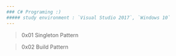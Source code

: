 ```yaml
---
### C# Programing :) 
##### study environment : `Visual Studio 2017`, `Windows 10`
---
```

>0x01 Singleton Pattern

>0x02 Build Pattern